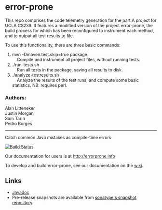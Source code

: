 # error-prone

This repo comprises the code telemetry generation for the part A project for UCLA CS239. It features a modified version of the project error-prone,
the build process for which has been reconfigured to instrument each method, and to output all test results to file.

To use this functionality, there are three basic commands:  
1) mvn -Dmaven.test.skip=true package  
&nbsp;&nbsp;&nbsp;&nbsp;Compile and instrument all project files, without running tests.  
2) ./run-tests.sh  
&nbsp;&nbsp;&nbsp;&nbsp;Run all tests in the package, saving all results to disk.  
3) ./analyze-testresults.sh  
&nbsp;&nbsp;&nbsp;&nbsp;Analyze the results of the test runs, and compute some basic statistics. NB: requires perl.  

### Authors:
Alan Litteneker  
Justin Morgan  
Sam Tarin  
Pedro Borges

---

Catch common Java mistakes as compile-time errors

[![Build Status](https://travis-ci.org/google/error-prone.svg?branch=master)](https://travis-ci.org/google/error-prone)

Our documentation for users is at http://errorprone.info

To develop and build error-prone, see our documentation on the [wiki](https://github.com/google/error-prone/wiki/For-Developers).

## Links

- [Javadoc](http://errorprone.info/api/latest/)
- Pre-release snapshots are available from [sonatype's snapshot repository](https://oss.sonatype.org/content/repositories/snapshots/com/google/errorprone/).
